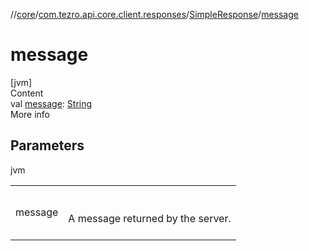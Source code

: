 //[core](../../../index.md)/[com.tezro.api.core.client.responses](../index.md)/[SimpleResponse](index.md)/[message](message.md)



# message  
[jvm]  
Content  
val [message](message.md): [String](https://kotlinlang.org/api/latest/jvm/stdlib/kotlin/-string/index.html)  
More info  


## Parameters  
  
jvm  
  
| | |
|---|---|
| <a name="com.tezro.api.core.client.responses/SimpleResponse/message/#/PointingToDeclaration/"></a>message| <a name="com.tezro.api.core.client.responses/SimpleResponse/message/#/PointingToDeclaration/"></a><br><br>A message returned by the server.<br><br>|
  
  




